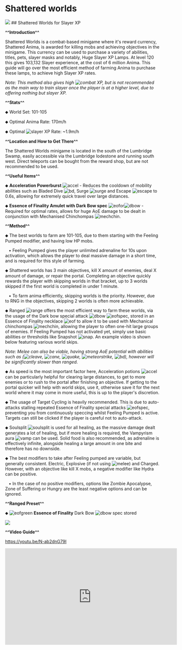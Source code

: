 # Shattered worlds



<img class="media" src="https://i.imgur.com/1WjHa6I.png">
## Shattered Worlds for Slayer XP



**^^Introduction^^**

Shattered Worlds is a combat-based minigame where it's reward currency, Shattered Anima, is awarded for killing mobs and achieving objectives in the minigame. This currency can be used to purchase a variety of abilities, titles, pets, slayer masks and notably, Huge Slayer XP Lamps. At level 120 this gives 103,132 Slayer experience, at the cost of 6 million Anima. This guide will go over the most efficient method of farming Anima to purchase these lamps, to achieve high Slayer XP rates.



*Note: This method also gives high <img title="combat" class="d-emoji" alt="combat" src="https://cdn.discordapp.com/emojis/797896050370281523.png?v=1"> XP, but is not recommended as the main way to train slayer once the player is at a higher level, due to offering nothing but slayer XP.*


**^^Stats^^**

⬥ World Set: 101-105

⬥ Optimal Anima Rate: 170m/h

⬥ Optimal <img title="slayer" class="d-emoji" alt="slayer" src="https://cdn.discordapp.com/emojis/797896049548066857.png?v=1"> XP Rate: ~1.9m/h


**^^Location and How to Get There^^**

The Shattered Worlds minigame is located in the south of the Lumbridge Swamp, easily accessible via the Lumbridge lodestone and running south west. Direct teleports can be bought from the reward shop, but are not recommended to be used.


**^^Useful Items^^**

⬥ **Acceleration Powerburst** <img title="accel" class="d-emoji" alt="accel" src="https://cdn.discordapp.com/emojis/756236265472524418.png?v=1"> - Reduces the cooldown of mobility abilities such as Bladed Dive <img title="bd" class="d-emoji" alt="bd" src="https://cdn.discordapp.com/emojis/535532854281764884.png?v=1">, Surge <img title="surge" class="d-emoji" alt="surge" src="https://cdn.discordapp.com/emojis/535533810004262912.png?v=1"> and Escape <img title="escape" class="d-emoji" alt="escape" src="https://cdn.discordapp.com/emojis/535541258832052231.png?v=1"> to 0.6s, allowing for extremely quick travel over large distances.


⬥ **Essence of Finality Amulet with Dark Bow spec** <img title="eofor" class="d-emoji" alt="eofor" src="https://cdn.discordapp.com/emojis/745279787471470713.png?v=1"><img title="dbow" class="d-emoji" alt="dbow" src="https://cdn.discordapp.com/emojis/643848618553507843.png?v=1"> - Required for optimal rates, allows for huge AoE damage to be dealt in conjunction with Mechanised Chinchompas <img title="mechchin" class="d-emoji" alt="mechchin" src="https://cdn.discordapp.com/emojis/641669268722810881.png?v=1">.


**^^Method^^**

⬥ The best worlds to farm are 101-105, due to them starting with the Feeling Pumped modifier, and having low HP mobs.

 ‎ ‎ ‎ ‎• Feeling Pumped gives the player unlimited adrenaline for 10s upon activation, which allows the player to deal massive damage in a short time, and is required for this style of farming.


⬥ Shattered worlds has 3 main objectives, kill X amount of enemies, deal X amount of damage, or repair the portal. Completing an objective quickly rewards the player with skipping worlds in that bracket, up to 3 worlds skipped if the first world is completed in under 1 minute.

 ‎ ‎ ‎ ‎• To farm anima efficiently, skipping worlds is the priority. However, due to RNG in the objectives, skipping 2 worlds is often more achievable.


⬥ Ranged <img title="range" class="d-emoji" alt="range" src="https://cdn.discordapp.com/emojis/580168050121113623.png?v=1"> offers the most efficient way to farm these worlds, via the usage of the Dark bow special attack <img title="dbow" class="d-emoji" alt="dbow" src="https://cdn.discordapp.com/emojis/643848618553507843.png?v=1"> <img title="eofspec" class="d-emoji" alt="eofspec" src="https://cdn.discordapp.com/emojis/746403211908481184.png?v=1">, stored in an Essence of Finality necklace <img title="eof" class="d-emoji" alt="eof" src="https://cdn.discordapp.com/emojis/787526151978614824.png?v=1"> to allow it to be used with Mechanical chinchompas <img title="mechchin" class="d-emoji" alt="mechchin" src="https://cdn.discordapp.com/emojis/641669268722810881.png?v=1">, allowing the player to often one-hit large groups of enemies. If Feeling Pumped has not activated yet, simply use basic abilities or thresholds like Snapshot <img title="snap" class="d-emoji" alt="snap" src="https://cdn.discordapp.com/emojis/535534127131394088.png?v=1">. An example video is shown below featuring various world skips.


*Note: Melee can also be viable, having strong AoE potential with abilities such as (<img title="cleave" class="d-emoji" alt="cleave" src="https://cdn.discordapp.com/emojis/535532878616985610.png?v=1">, <img title="cane" class="d-emoji" alt="cane" src="https://cdn.discordapp.com/emojis/535532878969438210.png?v=1">, <img title="quake" class="d-emoji" alt="quake" src="https://cdn.discordapp.com/emojis/535532879506309150.png?v=1">, <img title="meteorstrike" class="d-emoji" alt="meteorstrike" src="https://cdn.discordapp.com/emojis/535532879359377439.png?v=1">, <img title="bd" class="d-emoji" alt="bd" src="https://cdn.discordapp.com/emojis/535532854281764884.png?v=1">), however will be significantly slower than ranged.*


⬥ As speed is the most important factor here, Acceleration potions <img title="accel" class="d-emoji" alt="accel" src="https://cdn.discordapp.com/emojis/756236265472524418.png?v=1"> can be particularly helpful for clearing large distances, to get to more enemies or to rush to the portal after finishing an objective. If getting to the portal quicker will help with world skips, use it, otherwise save it for the next world where it may come in more useful, this is up to the player's discretion.


⬥ The usage of Target Cycling is heavily recommended. This is due to auto-attacks stalling repeated Essence of Finality special attacks <img title="eofspec" class="d-emoji" alt="eofspec" src="https://cdn.discordapp.com/emojis/746403211908481184.png?v=1">, preventing you from continuously speccing whilst Feeling Pumped is active. Targets can still be clicked if the player is careful not to auto-attack.


⬥ Soulsplit <img title="soulsplit" class="d-emoji" alt="soulsplit" src="https://cdn.discordapp.com/emojis/615613924506599497.png?v=1"> is used for all healing, as the massive damage dealt generates a lot of healing, but if more healing is required, the Vampyrism aura <img title="vamp" class="d-emoji" alt="vamp" src="https://cdn.discordapp.com/emojis/643505653079343144.png?v=1"> can be used. Solid food is also recommended, as adrenaline is effectively infinite, alongside healing a large amount in one bite and therefore has no downside.


⬥ The best modifiers to take after Feeling pumped are variable, but generally consistent. Electric, Explosive (if not using <img title="melee" class="d-emoji" alt="melee" src="https://cdn.discordapp.com/emojis/615612332521029632.png?v=1">) and Charged. However, with an objective like kill X mobs, a negative modifier like Hydra can be positive.

 ‎ ‎ ‎ ‎• In the case of no positive modifiers, options like Zombie Apocalypse, Zone of Suffering or Hungry are the least negative options and can be ignored.


**^^Ranged Preset^^**

⬥ <img title="eofgreen" class="d-emoji" alt="eofgreen" src="https://cdn.discordapp.com/emojis/780401412727242773.png?v=1"> **Essence of Finality** Dark Bow <img title="dbow" class="d-emoji" alt="dbow" src="https://cdn.discordapp.com/emojis/643848618553507843.png?v=1"> spec stored





<img class="media" src="https://i.imgur.com/UCXF0Mo.jpg">



**^^Video Guide^^**


<https://youtu.be/N-ab2dnG79I>
<iframe class="media" width="560" height="315" src="https://www.youtube.com/embed/N-ab2dnG79I" frameborder="0" allow="accelerometer; autoplay; encrypted-media; gyroscope; picture-in-picture" allowfullscreen></iframe>

